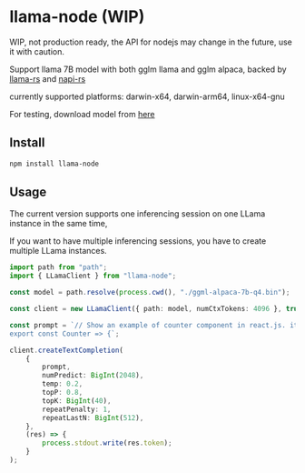 # llama-node (WIP)

WIP, not production ready, the API for nodejs may change in the future, use it with caution.

Support llama 7B model with both gglm llama and gglm alpaca, backed by [llama-rs](https://github.com/setzer22/llama-rs/tree/main/llama-rs) and [napi-rs](https://github.com/napi-rs/napi-rs)

currently supported platforms: darwin-x64, darwin-arm64, linux-x64-gnu

For testing, download model from [here](https://huggingface.co/hlhr202/alpaca-7B-ggml-int4/blob/main/ggml-alpaca-7b-q4.bin)

## Install
```bash
npm install llama-node
```

## Usage

The current version supports one inferencing session on one LLama instance in the same time,

If you want to have multiple inferencing sessions, you have to create multiple LLama instances.

```typescript
import path from "path";
import { LLamaClient } from "llama-node";

const model = path.resolve(process.cwd(), "./ggml-alpaca-7b-q4.bin");

const client = new LLamaClient({ path: model, numCtxTokens: 4096 }, true);

const prompt = `// Show an example of counter component in react.js. it has increment and decrement buttons where they change the state by 1.
export const Counter => {`;

client.createTextCompletion(
    {
        prompt,
        numPredict: BigInt(2048),
        temp: 0.2,
        topP: 0.8,
        topK: BigInt(40),
        repeatPenalty: 1,
        repeatLastN: BigInt(512),
    },
    (res) => {
        process.stdout.write(res.token);
    }
);
```
